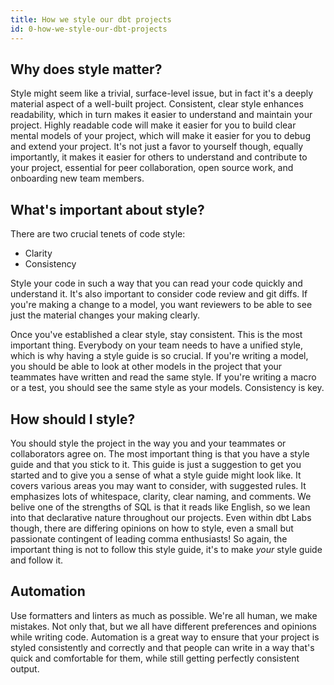 ```yaml
---
title: How we style our dbt projects
id: 0-how-we-style-our-dbt-projects
---
```


## Why does style matter?

Style might seem like a trivial, surface-level issue, but in fact it's a deeply material aspect of a well-built project. Consistent, clear style enhances readability, which in turn makes it easier to understand and maintain your project. Highly readable code will make it easier for you to build clear mental models of your project, which will make it easier for you to debug and extend your project. It's not just a favor to yourself though, equally importantly, it makes it easier for others to understand and contribute to your project, essential for peer collaboration, open source work, and onboarding new team members.

## What's important about style?

There are two crucial tenets of code style:

- Clarity
- Consistency

Style your code in such a way that you can read your code quickly and understand it. It's also important to consider code review and git diffs. If you're making a change to a model, you want reviewers to be able to see just the material changes your making clearly.

Once you've established a clear style, stay consistent. This is the most important thing. Everybody on your team needs to have a unified style, which is why having a style guide is so crucial. If you're writing a model, you should be able to look at other models in the project that your teammates have written and read the same style. If you're writing a macro or a test, you should see the same style as your models. Consistency is key.

## How should I style?

You should style the project in the way you and your teammates or collaborators agree on. The most important thing is that you have a style guide and that you stick to it. This guide is just a suggestion to get you started and to give you a sense of what a style guide might look like. It covers various areas you may want to consider, with suggested rules. It emphasizes lots of whitespace, clarity, clear naming, and comments. We belive one of the strengths of SQL is that it reads like English, so we lean into that declarative nature throughout our projects. Even within dbt Labs though, there are differing opinions on how to style, even a small but passionate contingent of leading comma enthusiasts! So again, the important thing is not to follow this style guide, it's to make _your_ style guide and follow it.

## Automation

Use formatters and linters as much as possible. We're all human, we make mistakes. Not only that, but we all have different preferences and opinions while writing code. Automation is a great way to ensure that your project is styled consistently and correctly and that people can write in a way that's quick and comfortable for them, while still getting perfectly consistent output.
